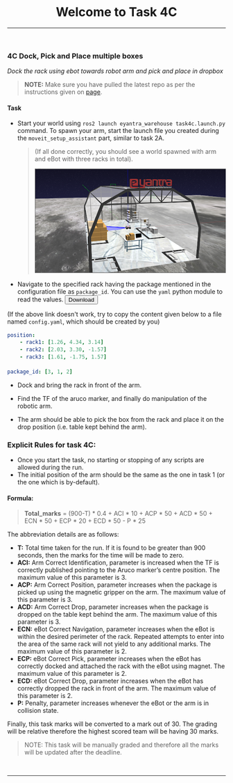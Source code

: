 <!-- <center><img src="http://mooc.e-yantra.org/img/eYantra_logo.svg" alt="e-yantra_logo" style="scale:75%;" /></center> -->

<style>
.back{
	position: fixed;
	width: 250px;
	height: 250px;
	top: 50%;
	left: 50%;
    margin-top: auto; 
    margin-left: auto; 
	opacity: 0.15;
    z-index: -1;
	}
</style>
<!-- <img src="http://mooc.e-yantra.org/img/EyantraLogoMini.png" class="back"> -->

<center>
    <h1>Welcome to Task 4C</h1>
</center>

---

</br>


### 4C **Dock, Pick and Place multiple boxes**
*Dock the rack using ebot towards robot arm and pick and place in dropbox*

> **NOTE:** Make sure you have pulled the latest repo as per the instructions given on [page](/src/Task_4/task_4.md).

#### Task

- Start your world using `ros2 launch eyantra_warehouse task4c.launch.py` command. To spawn your arm, start the launch file you created during the `moveit_setup_assistant` part, similar to task 2A.

    > (If all done correctly, you should see a world spawned with arm and eBot with three racks in total).
    >
    > ![](world_task4c.png)

- Navigate to the specified rack having the package mentioned in the configuration file as `package_id`. You can use the `yaml` python module to read the values.
<a href="./config.yaml"  target="blank"><button type="button">Download</button></a>

(If the above link doesn't work, try to copy the content given below to a file named `config.yaml`, which should be created by you)

```yaml
position:
    - rack1: [1.26, 4.34, 3.14]
    - rack2: [2.03, 3.30, -1.57]
    - rack3: [1.61, -1.75, 1.57]

package_id: [3, 1, 2]
```

- Dock and bring the rack in front of the arm.

- Find the TF of the aruco marker, and finally do manipulation of the robotic arm.

- The arm should be able to pick the box from the rack and place it on the drop position (i.e. table kept behind the arm).

### Explicit Rules for task 4C:

- Once you start the task, no starting or stopping of any scripts are allowed during the run.
- The initial position of the arm should be the same as the one in task 1 (or the one which is by-default).

#### Formula:

> **Total_marks** = (900-T) * 0.4 + ACI * 10 + ACP * 50 + ACD * 50 + ECN * 50 + ECP * 20 + ECD * 50 - P * 25

The abbreviation details are as follows:
- **T:** Total time taken for the run. If it is found to be greater than 900 seconds, then the marks for the time will be made to zero.
- **ACI:** Arm Correct Identification, parameter is increased when the TF is correctly published pointing to the Aruco marker’s centre position. The maximum value of this parameter is 3.
- **ACP:** Arm Correct Position, parameter increases when the package is picked up using the magnetic gripper on the arm. The maximum value of this parameter is 3. 
- **ACD:** Arm Correct Drop, parameter increases when the package is dropped on the table kept behind the arm. The maximum value of this parameter is 3. 
- **ECN:** eBot Correct Navigation, parameter increases when the eBot is within the desired perimeter of the rack. Repeated attempts to enter into the area of the same rack will not yield to any additional marks. The maximum value of this parameter is 2.
- **ECP:** eBot Correct Pick, parameter increases when the eBot has correctly docked and attached the rack with the eBot using magnet. The maximum value of this parameter is 2.
- **ECD:** eBot Correct Drop, parameter increases when the eBot has correctly dropped the rack in front of the arm. The maximum value of this parameter is 2. 
- **P:** Penalty, parameter increases whenever the eBot or the arm is in collision state.


Finally, this task marks will be converted to a mark out of 30. The grading will be relative therefore the highest scored team will be having 30 marks.

> NOTE: This task will be manually graded and therefore all the marks will be updated after the deadline.
<p></p>

</br>

---
